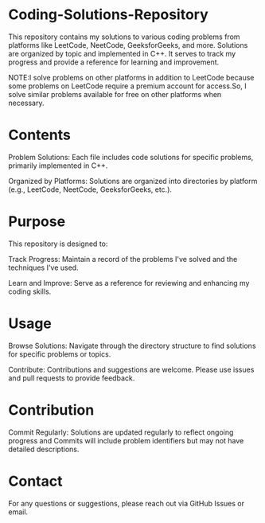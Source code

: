 # Coding-Solutions-Repository
This repository contains my solutions to various coding problems from platforms like LeetCode, NeetCode, GeeksforGeeks, and more. Solutions are organized by topic and implemented in C++. It serves to track my progress and provide a reference for learning and improvement.

NOTE:I solve problems on other platforms in addition to LeetCode because some problems on LeetCode require a premium account for access.So, I solve similar problems available for free on other platforms when necessary.


# Contents

Problem Solutions: Each file includes code solutions for specific problems, primarily implemented in C++.

Organized by Platforms: Solutions are organized into directories by platform (e.g., LeetCode, NeetCode, GeeksforGeeks, etc.).
# Purpose
This repository is designed to:

Track Progress: Maintain a record of the problems I've solved and the techniques I've used.

Learn and Improve: Serve as a reference for reviewing and enhancing my coding skills.
# Usage

Browse Solutions: Navigate through the directory structure to find solutions for specific problems or topics.

Contribute: Contributions and suggestions are welcome. Please use issues and pull requests to provide feedback.
# Contribution

Commit Regularly: Solutions are updated regularly to reflect ongoing progress
and Commits will include problem identifiers but may not have detailed descriptions.
# Contact
For any questions or suggestions, please reach out via GitHub Issues or email.
